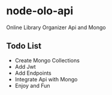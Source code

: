 # node-olo-api
 Online Library Organizer Api and Mongo

 ## Todo List ##
 - Create Mongo Collections
 - Add Jwt
 - Add Endpoints
 - Integrate Api with Mongo
 - Enjoy and Fun
